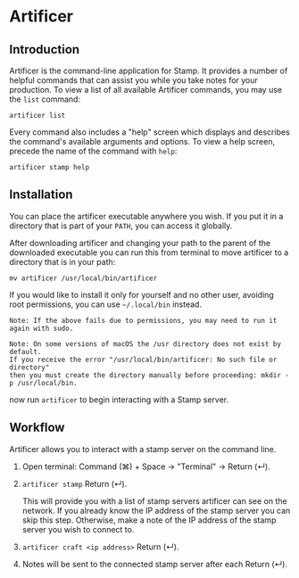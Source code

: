 # Artificer

## Introduction
Artificer is the command-line application for Stamp. It provides a number of helpful commands that can assist you while you take notes for your production. To view a list of all available Artificer commands, you may use the `list` command:

`artificer list`

Every command also includes a "help" screen which displays and describes the command's available arguments and options. To view a help screen, precede the name of the command with `help`:

`artificer stamp help`

## Installation

You can place the artificer executable anywhere you wish. If you put it in a directory that is part of your `PATH`, you can access it globally.

After downloading artificer and changing your path to the parent of the downloaded executable you can run this from terminal to move artificer to a directory that is in your path:

`mv artificer /usr/local/bin/artificer`

If you would like to install it only for yourself and no other user, avoiding root permissions, you can use `~/.local/bin` instead.

```
Note: If the above fails due to permissions, you may need to run it again with sudo.

Note: On some versions of macOS the /usr directory does not exist by default. 
If you receive the error "/usr/local/bin/artificer: No such file or directory" 
then you must create the directory manually before proceeding: mkdir -p /usr/local/bin.
```
now run `artificer` to begin interacting with a Stamp server.

## Workflow
Artificer allows you to interact with a stamp server on the command line.

1. Open terminal: Command (⌘) + Space -> "Terminal" -> Return (↵).
2. `artificer stamp` Return (↵).

   This will provide you with a list of stamp servers artificer can see on the network. If you already know the IP address of the stamp server you can skip this step. Otherwise, make a note of the IP address of the stamp server you wish to connect to.

3. `artificer craft <ip address>` Return (↵).
4. Notes will be sent to the connected stamp server after each Return (↵).
